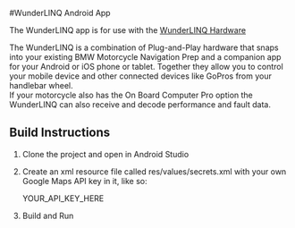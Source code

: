 #WunderLINQ Android App

The WunderLINQ app is for use with the [WunderLINQ Hardware](https://www.wunderlinq.com)

The WunderLINQ is a combination of Plug-and-Play hardware that snaps into your existing BMW Motorcycle 
Navigation Prep and a companion app for your Android or iOS phone or tablet.  Together they allow you 
to control your mobile device and other connected devices like GoPros from your handlebar wheel.  
If your motorcycle also has the On Board Computer Pro option the WunderLINQ can also receive and 
decode performance and fault data.

## Build Instructions
1. Clone the project and open in Android Studio

2. Create an xml resource file called res/values/secrets.xml with your own Google Maps API key in it, like so:

    <?xml version="1.0" encoding="utf-8"?>
    <resources>
        <string name="google_maps_api_key" translatable="false">YOUR_API_KEY_HERE</string>
    </resources>

3. Build and Run